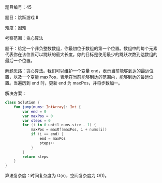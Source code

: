 题目编号：45

题目：跳跃游戏 II

难度：困难

考察范围：贪心算法

题干：给定一个非负整数数组，你最初位于数组的第一个位置。数组中的每个元素代表你在该位置可以跳跃的最大长度。你的目标是使用最少的跳跃次数到达数组的最后一个位置。

解题思路：贪心算法。我们可以维护一个变量 end，表示当前能够到达的最远位置，以及一个变量 maxPos，表示在当前能够到达的范围内，能够到达的最远位置。当遍历到 end 时，更新 end 为 maxPos，并将步数加一。

解决方案：

```kotlin
class Solution {
    fun jump(nums: IntArray): Int {
        var end = 0
        var maxPos = 0
        var steps = 0
        for (i in 0 until nums.size - 1) {
            maxPos = maxOf(maxPos, i + nums[i])
            if (i == end) {
                end = maxPos
                steps++
            }
        }
        return steps
    }
}
```

算法复杂度：时间复杂度为 O(n)，空间复杂度为 O(1)。